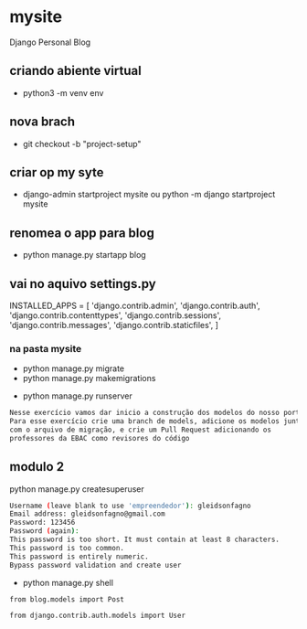 # mysite

Django Personal Blog

## criando abiente virtual

- python3 -m venv env

## nova brach

- git checkout -b "project-setup"

## criar op my syte

- django-admin startproject mysite ou python -m django startproject mysite

## renomea o app para blog

- python manage.py startapp blog

## vai no aquivo settings.py

INSTALLED_APPS = [
    'django.contrib.admin',
    'django.contrib.auth',
    'django.contrib.contenttypes',
    'django.contrib.sessions',
    'django.contrib.messages',
    'django.contrib.staticfiles',
    <!-- 'blog', adiciona essa parte  -->
]

### na pasta mysite

- python manage.py migrate
- python manage.py makemigrations

<!-- *comado para rodar o projeto*livro de prog -->

- python manage.py runserver

```bash
Nesse exercício vamos dar inicio a construção dos modelos do nosso portfólio.
Para esse exercício crie uma branch de models, adicione os modelos junto
com o arquivo de migração, e crie um Pull Request adicionando os
professores da EBAC como revisores do código
```

## modulo 2

python manage.py createsuperuser

```bash
Username (leave blank to use 'empreendedor'): gleidsonfagno  
Email address: gleidsonfagno@gmail.com
Password: 123456
Password (again): 
This password is too short. It must contain at least 8 characters.
This password is too common.
This password is entirely numeric.
Bypass password validation and create user
```

- python manage.py shell

```shel
from blog.models import Post

from django.contrib.auth.models import User

```
